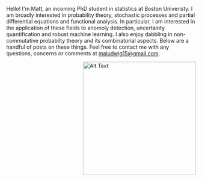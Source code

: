 Hello! I'm Matt, an incoming PhD student in statistics at Boston Univeristy. I am broadly interested in probability theory, stochastic processes and partial differential equations and functional analysis. In particular, I am interested in the application of these fields to anomoly detection, uncertainty quantification and robust machine learning. I also enjoy dabbling in non-commutative probabilty theory and its combinatorial aspects. Below are a handful of posts on these things. Feel free to contact me with any questions, concerns or comments at maludwig15@gmail.com.


<div style="float: right; margin-left: 20px;">
    <img src="https://github.com/giwdulttam/giwdulttam.github.io/assets/112978414/7047a641-ea51-4614-81f7-b0819d5dcf49" alt="Alt Text" width="300"/>
</div>

